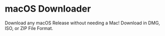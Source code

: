 # macOS Downloader

Download any macOS Release without needing a Mac! Download in DMG, ISO, or ZIP File Format.

